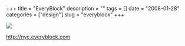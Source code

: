 +++
title = "EveryBlock"
description = ""
tags = []
date = "2008-01-28"
categories = ["design"]
slug = "everyblock"
+++


 

  <div id="screens-thumbs" class="clearfix">
    <div class="txt-center" id="design-submission"><a href="http://nyc.everyblock.com/"><img id='bluga-thumbnail-1045' class='bluga-thumbnail large' src='//media.konigi.com/bluga/
wt47f281d714cc6_0.jpg'/></a></div>  
  </div>   
<p><a href="http://nyc.everyblock.com/">http://nyc.everyblock.com</a></p>




